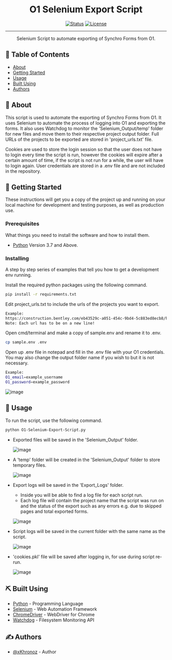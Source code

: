 <h1 align="center">O1 Selenium Export Script</h1>

<div align="center">

[![Status](https://img.shields.io/badge/status-active-success.svg)]()
[![License](https://img.shields.io/badge/license-MIT-blue.svg)](/LICENSE)

</div>

---

<p align="center"> Selenium Script to automate exporting of Synchro Forms from O1.
    <br> 
</p>

## 📝 Table of Contents

- [About](#about)
- [Getting Started](#getting_started)
- [Usage](#usage)
- [Built Using](#built_using)
- [Authors](#authors)

## 🧐 About <a name = "about"></a>

This script is used to automate the exporting of Synchro Forms from O1.
It uses Selenium to automate the process of logging into O1 and exporting the forms.
It also uses Watchdog to monitor the 'Selenium_Output/temp' folder for new files and move them to their respective project output folder.
Full URLs of the projects to be exported are stored in 'project_urls.txt' file.

Cookies are used to store the login session so that the user does not have to login every time the script is run, however the cookies will expire after a certain amount of time, if the script is not run for a while, the user will have to login again.
User credentials are stored in a .env file and are not included in the repository.


## 🏁 Getting Started <a name = "getting_started"></a>

These instructions will get you a copy of the project up and running on your local machine for development and testing purposes, as well as production use.

### Prerequisites

What things you need to install the software and how to install them.


- [Python](https://www.python.org/downloads/) Version 3.7 and Above.

### Installing

A step by step series of examples that tell you how to get a development env running.

Install the required python packages using the following command.

```bash
pip install -r requirements.txt
```

Edit project_urls.txt to include the urls of the projects you want to export.

```bash
Example:
https://construction.bentley.com/eb43529c-a051-454c-9bd4-5c883ed8ecb8/home
Note: Each url has to be on a new line!
```
Open cmd/terminal and make a copy of sample.env and rename it to .env.

```bash
cp sample.env .env
```

Open up .env file in notepad and fill in the .env file with your O1 credentials. You may also change the output folder name if you wish to but it is not necessary.

```bash
Example:
O1_email=example_username
O1_password=example_password
```

![image](https://github.com/xKhronoz/O1-To-O2-Selenium-Script/assets/21101460/db98addb-ee82-4c82-a845-038dd65f50af)

## 🎈 Usage <a name="usage"></a>

To run the script, use the following command.

```bash
python O1-Selenium-Export-Script.py
```

- Exported files will be saved in the 'Selenium_Output' folder.

    ![image](https://github.com/xKhronoz/O1-To-O2-Selenium-Script/assets/21101460/30885172-86d5-4424-a623-5aae92dcffea)

- A 'temp' folder will be created in the 'Selenium_Output' folder to store temporary files.

    ![image](https://github.com/xKhronoz/O1-To-O2-Selenium-Script/assets/21101460/1c907369-680a-440b-88f2-d14505a584eb)

- Export logs will be saved in the 'Export_Logs' folder.
    - Inside you will be able to find a log file for each script run.
    - Each log file will contain the project name that the script was run on and the status of the export such as any errors e.g. due to skipped pages and total exported forms.

    ![image](https://github.com/xKhronoz/O1-To-O2-Selenium-Script/assets/21101460/26409f9e-f9ed-4e8c-8536-ff7bb75020d5)

- Script logs will be saved in the current folder with the same name as the script.

  ![image](https://github.com/xKhronoz/O1-To-O2-Selenium-Script/assets/21101460/623d5931-fd57-4ef6-ada8-91c07195f0b1)

- 'cookies.pkl' file will be saved after logging in, for use during script re-run.

  ![image](https://github.com/xKhronoz/O1-To-O2-Selenium-Script/assets/21101460/32852ea8-8da6-4f74-8ad7-eded80eea58a)


## ⛏️ Built Using <a name = "built_using"></a>

- [Python](https://www.python.org/) - Programming Language
- [Selenium](https://www.selenium.dev/) - Web Automation Framework
- [ChromeDriver](https://chromedriver.chromium.org/) - WebDriver for Chrome
- [Watchdog](https://pythonhosted.org/watchdog/) - Filesystem Monitoring API

## ✍️ Authors <a name = "authors"></a>

- [@xKhronoz](https://github.com/xkhronoz) - Author

